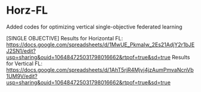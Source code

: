 # Horz-FL

Added codes for optimizing vertical single-objective federated learning

[SINGLE OBJECTIVE]
Results for Horizontal FL: https://docs.google.com/spreadsheets/d/1MwUE_PkmaIw_2Es21AdjY2r1bJEJ2SN1/edit?usp=sharing&ouid=106484725031798016662&rtpof=true&sd=true
Results for Vertical FL: https://docs.google.com/spreadsheets/d/1AhT5rjR4Mjvj4jzAumPmvaNcnVb1UM9V/edit?usp=sharing&ouid=106484725031798016662&rtpof=true&sd=true
